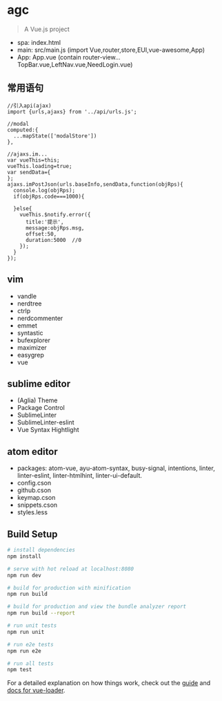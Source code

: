 # agc

> A Vue.js project

* spa: index.html
* main: src/main.js (import Vue,router,store,EUI,vue-awesome,App)
* App: App.vue (contain router-view... TopBar.vue,LeftNav.vue,NeedLogin.vue)

## 常用语句

```
//引入api(ajax)
import {urls,ajaxs} from '../api/urls.js';

//modal
computed:{
  ...mapState(['modalStore'])
},

//ajaxs.im...
var vueThis=this;
vueThis.loading=true;
var sendData={
};
ajaxs.imPostJson(urls.baseInfo,sendData,function(objRps){
  console.log(objRps);
  if(objRps.code===1000){

  }else{
    vueThis.$notify.error({
      title:'提示',
      message:objRps.msg,
      offset:50,
      duration:5000  //0
    });
  }
});
```

## vim

* vandle
* nerdtree
* ctrlp
* nerdcommenter
* emmet
* syntastic
* bufexplorer
* maximizer
* easygrep
* vue

## sublime editor

* (Aglia) Theme
* Package Control
* SublimeLinter
* SublimeLinter-eslint
* Vue Syntax Hightlight


## atom editor

* packages: atom-vue, ayu-atom-syntax, busy-signal, intentions, linter, linter-eslint, linter-htmlhint, linter-ui-default.
* config.cson
* github.cson
* keymap.cson
* snippets.cson
* styles.less



## Build Setup

``` bash
# install dependencies
npm install

# serve with hot reload at localhost:8080
npm run dev

# build for production with minification
npm run build

# build for production and view the bundle analyzer report
npm run build --report

# run unit tests
npm run unit

# run e2e tests
npm run e2e

# run all tests
npm test
```

For a detailed explanation on how things work, check out the [guide](http://vuejs-templates.github.io/webpack/) and [docs for vue-loader](http://vuejs.github.io/vue-loader).
